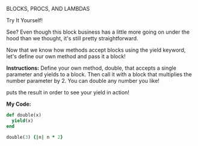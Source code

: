 BLOCKS, PROCS, AND LAMBDAS

Try It Yourself!

See? Even though this block business has a little more going on under the hood than we thought, it's still pretty straightforward.

Now that we know how methods accept blocks using the yield keyword, let's define our own method and pass it a block!

**Instructions:**
Define your own method, double, that accepts a single parameter and yields to a block. Then call it with a block that multiplies the number parameter by 2. You can double any number you like!

puts the result in order to see your yield in action!

**My Code:**
```ruby
def double(x)
  yield(x)
end

double(3) {|n| n * 2}
```
